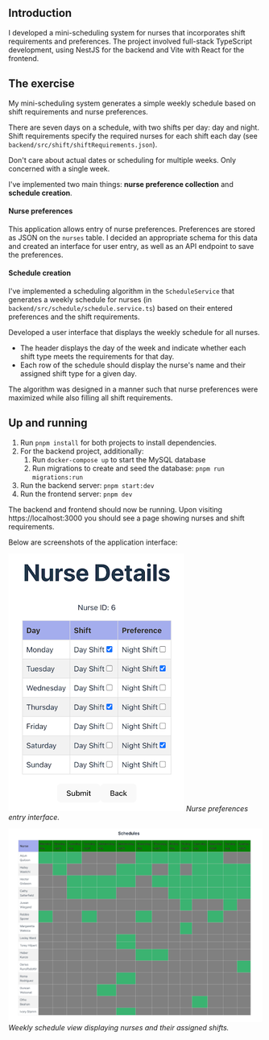 ## Introduction

I developed a mini-scheduling system for nurses that incorporates shift requirements and preferences. The project involved full-stack TypeScript development, using NestJS for the backend and Vite with React for the frontend.

## The exercise
My mini-scheduling system generates a simple weekly schedule based on shift requirements and nurse preferences.

There are seven days on a schedule, with two shifts per day: day and night. Shift requirements specify the required nurses for each shift each day (see `backend/src/shift/shiftRequirements.json`).

Don't care about actual dates or scheduling for multiple weeks. Only concerned with a single week.

I've implemented two main things: **nurse preference collection** and **schedule creation**. 

#### Nurse preferences
This application allows entry of nurse preferences. Preferences are stored as JSON on the `nurses` table. I decided an appropriate schema for this data and created an interface for user entry, as well as an API endpoint to save the preferences.

#### Schedule creation
I've implemented a scheduling algorithm in the `ScheduleService` that generates a weekly schedule for nurses (in `backend/src/schedule/schedule.service.ts`) based on their entered preferences and the shift requirements.

Developed a user interface that displays the weekly schedule for all nurses. 
  - The header displays the day of the week and indicate whether each shift type meets the requirements for that day.
  - Each row of the schedule should display the nurse's name and their assigned shift type for a given day.

The algorithm was designed in a manner such that nurse preferences were maximized while also filling all shift requirements.

## Up and running

1. Run `pnpm install` for both projects to install dependencies.
1. For the backend project, additionally:
    1. Run `docker-compose up` to start the MySQL database
    1. Run migrations to create and seed the database: `pnpm run migrations:run`
1. Run the backend server: `pnpm start:dev`
1. Run the frontend server: `pnpm dev`

The backend and frontend should now be running. Upon visiting https://localhost:3000 you should see a page showing nurses and shift requirements.

Below are screenshots of the application interface:

![Nurse Preferences Entry](screenshots/nurse-preferences-entry.png)
*Nurse preferences entry interface.*

![Weekly Schedule View](screenshots/weekly-schedule-view.png)
*Weekly schedule view displaying nurses and their assigned shifts.*

